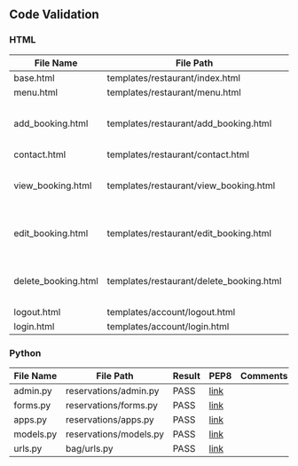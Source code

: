 ## Code Validation

### HTML
| File Name | File Path | Result | W3C | Comments |
|--|--|--|--|--|
| base.html | templates/restaurant/index.html | PASS | [link](docs/html-test/index-validation.png) ||
| menu.html | templates/restaurant/menu.html | PASS | [link](docs/html-test/menu-validation.png) ||
| add_booking.html | templates/restaurant/add_booking.html | Fail (widget) | [link](docs/html-test/add-booking-validation.png) | Input in a widget out of my control |
| contact.html | templates/restaurant/contact.html | PASS |[link](docs/html-test/contact-validation.png)  ||
| view_booking.html | templates/restaurant/view_booking.html | Fail (input in table) | [link](docs/html-test/view-booking-validation.png) | Input in a widget out of my control |
| edit_booking.html | templates/restaurant/edit_booking.html | 1-Error 2-Warnings | [link](docs/html-test/edit-booking-validation.png) | Input in a widget out of my control |
| delete_booking.html | templates/restaurant/delete_booking.html | 2-Errors 2-Warnings | [link](docs/html-test/delete-booking-validation.png) | Input in a widget out of my control |
| logout.html | templates/account/logout.html | PASS | [link](docs/html-test/logout-validation.png) ||
| login.html | templates/account/login.html | PASS | [link](docs/html-test/login-validation.png) ||


### Python
| File Name | File Path | Result | PEP8 | Comments |
|--|--|--|--|--|
| admin.py | reservations/admin.py | PASS | [link](docs/python-test/admin-validation.png) || 
| forms.py | reservations/forms.py | PASS | [link](docs/python-test/forms-validation.png) ||
| apps.py | reservations/apps.py | PASS | [link](docs/python-test/apps-validation.png) ||
| models.py | reservations/models.py | PASS | [link](docs/python-test/models-validation.png) ||
| urls.py | bag/urls.py | PASS | [link](readme/docs/validation/python/bag/urls.png "link") ||